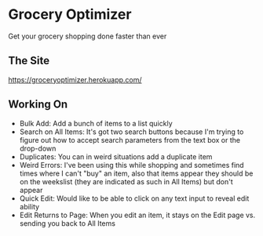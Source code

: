 # Grocery Optimizer

Get your grocery shopping done faster than ever

## The Site

https://groceryoptimizer.herokuapp.com/

## Working On

- Bulk Add: Add a bunch of items to a list quickly
- Search on All Items: It's got two search buttons because I'm trying to figure out how to accept search parameters from the text box or the drop-down
- Duplicates: You can in weird situations add a duplicate item
- Weird Errors: I've been using this while shopping and sometimes find times where I can't "buy" an item, also that items appear they should be on the weekslist (they are indicated as such in All Items) but don't appear
- Quick Edit: Would like to be able to click on any text input to reveal edit ability
- Edit Returns to Page: When you edit an item, it stays on the Edit page vs. sending you back to All Items



